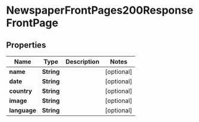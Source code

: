 

# NewspaperFrontPages200ResponseFrontPage


## Properties

| Name | Type | Description | Notes |
|------------ | ------------- | ------------- | -------------|
|**name** | **String** |  |  [optional] |
|**date** | **String** |  |  [optional] |
|**country** | **String** |  |  [optional] |
|**image** | **String** |  |  [optional] |
|**language** | **String** |  |  [optional] |



